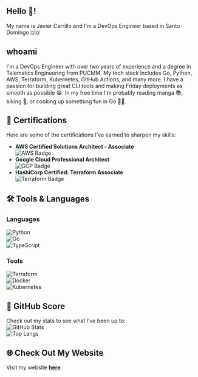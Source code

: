 ## Hello 👋!

My name is Javier Carrillo and I'm a DevOps Engineer based in Santo Domingo 🇩🇴

## whoami

I'm a DevOps Engineer with over two years of experience and a degree in Telematics Engineering from PUCMM. My tech stack includes Go, Python, AWS, Terraform, Kubernetes, GitHub Actions, and many more. I have a passion for building great CLI tools and making Friday deployments as smooth as possible 😁. In my free time I'm probably reading manga 📚, biking 🚴, or cooking up something fun in Go 👨‍🍳.

## 🏅 Certifications  
Here are some of the certifications I’ve earned to sharpen my skills:  
- **AWS Certified Solutions Architect - Associate**  
  ![AWS Badge](https://img.shields.io/badge/AWS-Certified-brightgreen)  
- **Google Cloud Professional Architect**  
  ![GCP Badge](https://img.shields.io/badge/Google-Cloud_Architect-blue)  
- **HashiCorp Certified: Terraform Associate**  
  ![Terraform Badge](https://img.shields.io/badge/Terraform-Certified-purple)  


## 🛠️ Tools & Languages  
### Languages  
![Python](https://img.shields.io/badge/Python-3776AB?logo=python&logoColor=white&style=for-the-badge)  
![Go](https://img.shields.io/badge/Go-00ADD8?logo=go&logoColor=white&style=for-the-badge)  
![TypeScript](https://img.shields.io/badge/TypeScript-007ACC?logo=typescript&logoColor=white&style=for-the-badge)  

### Tools  
![Terraform](https://img.shields.io/badge/Terraform-7B42BC?logo=terraform&logoColor=white&style=for-the-badge)  
![Docker](https://img.shields.io/badge/Docker-2496ED?logo=docker&logoColor=white&style=for-the-badge)  
![Kubernetes](https://img.shields.io/badge/Kubernetes-326CE5?logo=kubernetes&logoColor=white&style=for-the-badge)  

## 🌟 GitHub Score  
Check out my stats to see what I’ve been up to:  
![GitHub Stats](https://github-readme-stats.vercel.app/api?username=javiercm1410&show_icons=true&theme=radical)  
![Top Langs](https://github-readme-stats.vercel.app/api/top-langs/?username=javiercm1410&layout=compact&theme=radical)  

## 🌐 Check Out My Website  
Visit my website [**here**](https://javiercarrillo.dev).  
